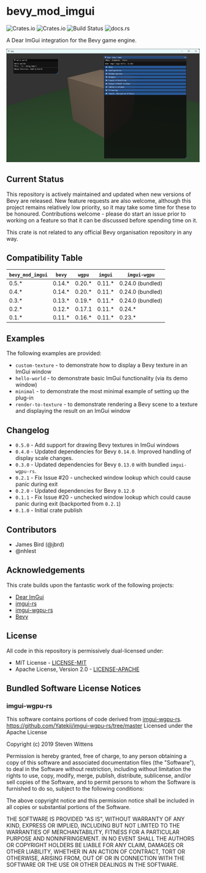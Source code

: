 # bevy_mod_imgui

![Crates.io](https://img.shields.io/crates/v/bevy_mod_imgui)
![Crates.io](https://img.shields.io/crates/l/bevy_mod_imgui)
![Build Status](https://github.com/jbrd/bevy_mod_imgui/actions/workflows/rust.yml/badge.svg)
![docs.rs](https://img.shields.io/docsrs/bevy_mod_imgui)

A Dear ImGui integration for the Bevy game engine.

![bevy_mod_imgui screenshot](media/screenshot.png)

## Current Status

This repository is actively maintained and updated when new versions of Bevy are released. New feature
requests are also welcome, although this project remains relatively low priority, so it may take some
time for these to be honoured. Contributions welcome - please do start an issue prior to working on
a feature so that it can be discussed before spending time on it.

This crate is not related to any official Bevy organisation repository in any way.

## Compatibility Table

|`bevy_mod_imgui`|`bevy`  |`wgpu`  |`imgui` |`imgui-wgpu`      |
|----------------|--------|--------|--------|------------------|
| 0.5.*          | 0.14.* | 0.20.* | 0.11.* | 0.24.0 (bundled) |
| 0.4.*          | 0.14.* | 0.20.* | 0.11.* | 0.24.0 (bundled) |
| 0.3.*          | 0.13.* | 0.19.* | 0.11.* | 0.24.0 (bundled) |
| 0.2.*          | 0.12.* | 0.17.1 | 0.11.* | 0.24.*           |
| 0.1.*          | 0.11.* | 0.16.* | 0.11.* | 0.23.*           |

## Examples

The following examples are provided:

* `custom-texture` - to demonstrate how to display a Bevy texture in an ImGui window
* `hello-world` - to demonstrate basic ImGui functionality (via its demo window)
* `minimal` - to demonstrate the most minimal example of setting up the plug-in
* `render-to-texture` - to demonstrate rendering a Bevy scene to a texture and displaying the result on an ImGui window


## Changelog

* `0.5.0` - Add support for drawing Bevy textures in ImGui windows
* `0.4.0` - Updated dependencies for Bevy `0.14.0`. Improved handling of display scale changes.
* `0.3.0` - Updated dependencies for Bevy `0.13.0` with bundled `imgui-wgpu-rs`.
* `0.2.1` - Fix Issue #20 - unchecked window lookup which could cause panic during exit
* `0.2.0` - Updated dependencies for Bevy `0.12.0`
* `0.1.1` - Fix Issue #20 - unchecked window lookup which could cause panic during exit (backported from `0.2.1`)
* `0.1.0` - Initial crate publish

## Contributors

* James Bird (@jbrd)
* @nhlest

## Acknowledgements

This crate builds upon the fantastic work of the following projects:

  * [Dear ImGui](https://github.com/ocornut/imgui)
  * [imgui-rs](https://github.com/imgui-rs/imgui-rs)
  * [imgui-wgpu-rs](https://github.com/Yatekii/imgui-wgpu-rs)
  * [Bevy](https://github.com/bevyengine/bevy)

## License

All code in this repository is permissively dual-licensed under:

* MIT License - [LICENSE-MIT](LICENSE-MIT)
* Apache License, Version 2.0 - [LICENSE-APACHE](LICENSE-APACHE)

## Bundled Software License Notices

### imgui-wgpu-rs

This software contains portions of code derived from [imgui-wgpu-rs](https://github.com/Yatekii/imgui-wgpu-rs/tree/master).
https://github.com/Yatekii/imgui-wgpu-rs/tree/master
Licensed under the Apache License

Copyright (c) 2019 Steven Wittens

Permission is hereby granted, free of charge, to any person obtaining a copy of this software and associated documentation files (the "Software"), to deal in the Software without restriction, including without limitation the rights to use, copy, modify, merge, publish, distribute, sublicense, and/or sell copies of the Software, and to permit persons to whom the Software is furnished to do so, subject to the following conditions:

The above copyright notice and this permission notice shall be included in all copies or substantial portions of the Software.

THE SOFTWARE IS PROVIDED "AS IS", WITHOUT WARRANTY OF ANY KIND, EXPRESS OR IMPLIED, INCLUDING BUT NOT LIMITED TO THE WARRANTIES OF MERCHANTABILITY, FITNESS FOR A PARTICULAR PURPOSE AND NONINFRINGEMENT. IN NO EVENT SHALL THE AUTHORS OR COPYRIGHT HOLDERS BE LIABLE FOR ANY CLAIM, DAMAGES OR OTHER LIABILITY, WHETHER IN AN ACTION OF CONTRACT, TORT OR OTHERWISE, ARISING FROM, OUT OF OR IN CONNECTION WITH THE SOFTWARE OR THE USE OR OTHER DEALINGS IN THE SOFTWARE.
